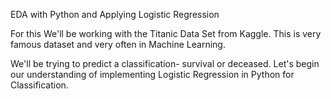 EDA with Python and Applying Logistic Regression

For this We'll be working with the Titanic Data Set from Kaggle. This  is very famous dataset and very often in Machine Learning. 

We'll be trying to predict a classification- survival or deceased. Let's begin our understanding of implementing Logistic Regression in Python for Classification.

